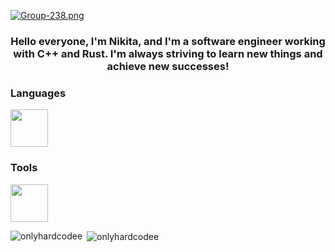 [![Group-238.png](https://i.postimg.cc/2yQgrtCW/Group-238.png)](https://postimg.cc/H8L6tBcW)

<h3 align="center">Hello everyone, I'm Nikita, and I'm a software engineer working with C++ and Rust. I'm always striving to learn new things and achieve new successes!</h3>

<h3 align="left">Languages</h3>
<div>
  <img src="https://skillicons.dev/icons?i=cpp,cs,rust,clojure" height="60" />
</div>

<h3 align="left">Tools</h3>
<div>
  <img src="https://skillicons.dev/icons?i=bash,cmake,docker,git,linux,neovim,mysql,postgres,redis," height="60" />
</div>

<p><img align="left" src="https://github-readme-stats.vercel.app/api/top-langs?username=onlyhardcodee&show_icons=true&locale=en&layout=compact" alt="onlyhardcodee" /></p>

<p>&nbsp;<img align="center" src="https://github-readme-stats.vercel.app/api?username=onlyhardcodee&show_icons=true&locale=en" alt="onlyhardcodee" /></p>
